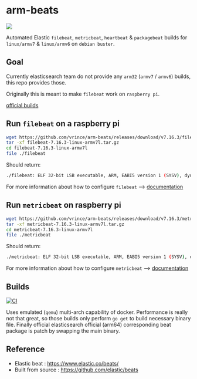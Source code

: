 # arm-beats

![](https://badgen.net/github/release/vrince/arm-beats)


Automated Elastic `filebeat`, `metricbeat`, `heartbeat` & `packagebeat` builds for `linux/armv7` & `linux/armv6` on `debian buster`.

## Goal

Currently elasticsearch team do not provide any `arm32` (`armv7` / `armv6`) builds, this repo provides those.

Originally this is meant to make `filebeat` work on `raspberry pi`.

[official builds](https://www.elastic.co/downloads/past-releases)

## Run `filebeat` on a raspberry pi

```bash
wget https://github.com/vrince/arm-beats/releases/download/v7.16.3/filebeat-7.16.3-linux-armv7l.tar.gz
tar -xf filebeat-7.16.3-linux-armv7l.tar.gz
cd filebeat-7.16.3-linux-armv7l
file ./filebeat
```

Should return:

```bash
./filebeat: ELF 32-bit LSB executable, ARM, EABI5 version 1 (SYSV), dynamically linked, interpreter /lib/ld-linux-armhf.so.3, for GNU/Linux 3.2.0, Go BuildID=q4tFca9OleP0Dj0JFsYO/wQvX_IvIiVb7CA7NFq-6/-Rsiwc2soS0qHYJ-YXvB/uOnOPHVTGBXMRzHgpC_p, BuildID[sha1]=0e3df053441d84a4a3e6aa3de827bd6984c2dd3a, not stripped
```

For more information about how to configure `filebeat` --> [documentation](https://www.elastic.co/guide/en/beats/filebeat/current/filebeat-overview.html)

## Run `metricbeat` on raspberry pi

```bash
wget https://github.com/vrince/arm-beats/releases/download/v7.16.3/metricbeat-7.16.3-linux-armv7l.tar.gz
tar -xf metricbeat-7.16.3-linux-armv7l.tar.gz
cd metricbeat-7.16.3-linux-armv7l
file ./metricbeat
```

Should return:

```bash
./metricbeat: ELF 32-bit LSB executable, ARM, EABI5 version 1 (SYSV), dynamically linked, interpreter /lib/ld-linux-armhf.so.3, for GNU/Linux 3.2.0, Go BuildID=KYjs2CEqzT9uxFYhahi8/A1OvIW-ClpB3kNBN-iU3/QZUh6d5es2uGo50jjYgF/i5J85A49bJtxHOYThpA7, BuildID[sha1]=6e5aa658d895ea6c01e21286b29faaedd658803f, not stripped
```

For more information about how to configure `metricbeat` --> [documentation](https://www.elastic.co/guide/en/beats/metricbeat/current/metricbeat-overview.html)

## Builds

[![CI](https://github.com/vrince/arm-beats/actions/workflows/beats.yml/badge.svg)](https://github.com/vrince/arm-beats/actions/workflows/beats.yml)

Uses emulated (`qemu`) multi-arch capability of docker. Performance is really not that great, so those builds only perform `go get` to build necessary binary file. Finally official elasticsearch official  (arm64) corresponding beat package is patch by swapping the main binary.

## Reference

* Elastic beat : https://www.elastic.co/beats/
* Built from source : https://github.com/elastic/beats
